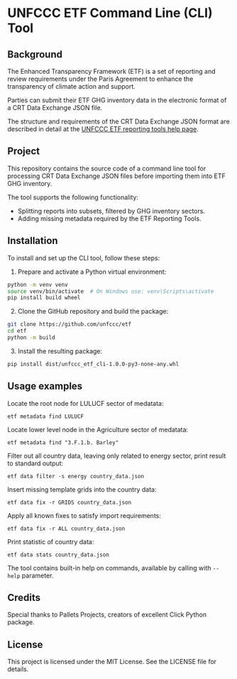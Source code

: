 # UNFCCC ETF Command Line (CLI) Tool

## Background

The Enhanced Transparency Framework (ETF) is a set of reporting and review requirements under the Paris Agreement to enhance the transparency of climate action and support.

Parties can submit their ETF GHG inventory data in the electronic format of a CRT Data Exchange JSON file.

The structure and requirements of the CRT Data Exchange JSON format are described in detail at the [UNFCCC ETF reporting tools help page](https://unfccc.int/etf-reporting-tools-help#Technical).

## Project

This repository contains the source code of a command line tool for processing CRT Data Exchange JSON files before importing them into ETF GHG inventory.

The tool supports the following functionality:

- Splitting reports into subsets, filtered by GHG inventory sectors.
- Adding missing metadata required by the ETF Reporting Tools.

## Installation

To install and set up the CLI tool, follow these steps:

1. Prepare and activate a Python virtual environment:

```bash
python -m venv venv
source venv/bin/activate  # On Windows use: venv\Scripts\activate
pip install build wheel
```

2. Clone the GitHub repository and build the package:

```bash
git clone https://github.com/unfccc/etf
cd etf
python -m build
```

3. Install the resulting package:

```bash
pip install dist/unfccc_etf_cli-1.0.0-py3-none-any.whl
```

## Usage examples

Locate the root node for LULUCF sector of medatata:
```
etf metadata find LULUCF
```

Locate lower level node in the Agriculture sector of medatata:
```
etf metadata find "3.F.1.b. Barley"
```

Filter out all country data, leaving only related to energy sector, print result to standard output:
```
etf data filter -s energy country_data.json
```

Insert missing template grids into the country data:
```
etf data fix -r GRIDS country_data.json
```

Apply all known fixes to satisfy import requirements:
```
etf data fix -r ALL country_data.json
```

Print statistic of country data:
```
etf data stats country_data.json
```

The tool contains built-in help on commands, available by calling with `--help` parameter.

## Credits

Special thanks to Pallets Projects, creators of excellent Click Python package.

## License

This project is licensed under the MIT License. See the LICENSE file for details.
